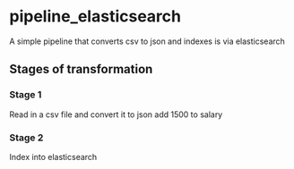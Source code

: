 # pipeline_elasticsearch
A simple pipeline that converts csv to json and indexes is via elasticsearch

## Stages of transformation

### Stage 1
Read in a csv file and convert it to json add 1500 to salary

### Stage 2
Index into elasticsearch

